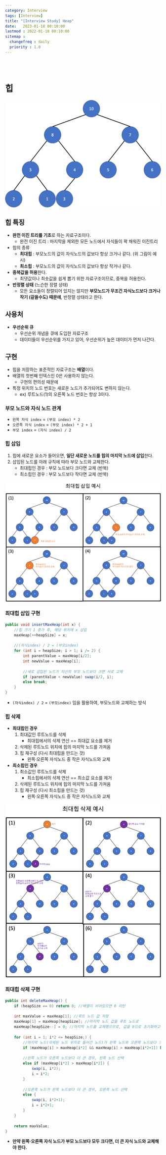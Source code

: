 ```yaml
---
category: Interview
tags: [Interview]
title: "[Interview Study] Heap"
date:   2023-01-18 00:10:00 
lastmod : 2022-01-18 00:10:00
sitemap :
  changefreq : daily
  priority : 1.0
---
```


<br/><br/>

# 힙

![Untitled](/assets/img/2023-01-18-Interview_Heap/Untitled.png)

## 힙 특징

- **완전 이진 트리를 기초**로 하는 자료구조이다.
    - 완전 이진 트리 : 마지막을 제외한 모든 노드에서 자식들이 꽉 채워진 이진트리
- 힙의 종류
    - **최대힙** : 부모노드의 값이 자식노드의 값보다 항상 크거나 같다. (위 그림이 예시)
    - **최소힙** : 부모노드의 값이 자식노드의 값보다 항상 작거나 같다.
- **중복값을 허용**한다.
    - 최댓값이나 최솟값을 쉽게 뽑기 위한 자료구조이므로, 중복을 허용한다.
- **반정렬 상태** (느슨한 정렬 상태)
    - 모든 요소들이 정렬되어 있지는 않지만 **부모노드가 무조건 자식노드보다 크거나 작기 (같을수도) 때문에**, 반정렬 상태라고 한다.

## 사용처

- **우선순위 큐**
    - 우선순위 개념을 큐에 도입한 자료구조
    - 데이터들이 우선순위를 가지고 있어, 우선순위가 높은 데이터가 먼저 나간다.

## 구현

- 힙을 저장하는 표준적인 자료구조는 **배열**이다.
- 배열의 첫번째 인덱스인 0은 사용하지 않는다.
    - 구현의 편의성 때문에
- 특정 위치의 노드 번호는 새로운 노드가 추가되어도 변하지 않는다.
    - ex) 루트노드(1)의 오른쪽 노드 번호는 항상 3이다.

### 부모 노드와 자식 노드 관계

- `왼쪽 자식 index` = `(부모 index) * 2`
- `오른쪽 자식 index` = `(부모 index) * 2 + 1`
- `부모 index` = `(자식 index) / 2`

### 힙 삽입

1. 힙에 새로운 요소가 들어오면, **일단 새로운 노드를 힙의 마지막 노드에 삽입**한다.
2. 삽입된 노드를 아래 규칙에 따라 부모 노드와 교체한다.
    - 최대힙인 경우 : 부모 노드보다 크다면 교체 (반복)
    - 최소힙인 경우 : 부모 노드보다 작다면 교체 (반복)

![Untitled](/assets/img/2023-01-18-Interview_Heap/Untitled%201.png)

### 최대힙 삽입 구현

```java
public void insertMaxHeap(int x) {
	//힙 크기 1 증가 후, 해당 위치에 x 삽입
	maxHeap[++heapSize] = x;

	//(자식index) / 2 = (부모index)
	for (int i = heapSize; i > 1; i /= 2) {
		int parentValue = maxHeap[i/2];
		int newValue = maxHeap[i];

		//새로 삽입된 노드가 자신의 부모 노드보다 크면 서로 교체
		if (parentValue < newValue) swap(i/2, i);
		else break;
	}
}
```

- `(자식index) / 2` = `(부모index)` 임을 활용하여, 부모노드와 교체하는 방식

### 힙 삭제

- **최대힙인 경우**
    1. 최대값인 루트노드를 삭제
        - 최대힙에서의 삭제 연산 == 최대값 요소를 제거
    2. 삭제된 루트노드 위치에 힙의 마지막 노드를 가져옴
    3. 힙 재구성 (다시 최대힙을 만드는 것)
        - 왼쪽·오른쪽 자식노드 중 작은 자식노드와 교체
- **최소힙인 경우**
    1. 최소값인 루트노드를 삭제
        - 최소힙에서의 삭제 연산 == 최소값 요소를 제거
    2. 삭제된 루트노드 위치에 힙의 마지막 노드를 가져옴
    3. 힙 재구성 (다시 최소힙을 만드는 것)
        - 왼쪽·오른쪽 자식노드 중 작은 자식노드와 교체

![Untitled](/assets/img/2023-01-18-Interview_Heap/Untitled%202.png)

### 최대힙 삭제 구현

```java
public int deleteMaxHeap() {
	if (heapSize == 0) return 0; //배열이 비어있으면 0 리턴
	
	int maxValue = maxHeap[1]; //루트 노드 값 저장
	maxHeap[1] = maxHeap[heapSize]; //마지막 노드 값을 루트 노드로
	maxHeap[heapSize--] = 0; //마지막 노드를 교체했으므로, 값을 0으로 초기화하고 heapSize를 1 감소
	
	for (int i = 1; i*2 <= heapSize;) {
		//마지막 노드(삭제된 노드 위치로 들어간 노드)가 왼쪽 노드와 오른쪽 노드보다 크면 종료
		if (maxHeap[i] > maxHeap[i*2] && maxHeap[i] > maxHeap[i*2+1]) break;

		//왼쪽 노드가 오른쪽 노드보다 더 큰 경우, 왼쪽 노드 선택
		else if (maxHeap[i*2] > maxHeap[i*2]) {
			swap(i, i*2);
			i = i*2;
		}

		//오른쪽 노드가 왼쪽 노드보다 더 큰 경우, 오른쪽 노드 선택
		else {
			swap(i, i*2+1);
			i = i*2+1;
		}
	}

	return maxValue;
}
```

- **만약 왼쪽·오른쪽 자식 노드가 부모 노드보다 모두 크다면, 더 큰 자식 노드와 교체해야 한다.**